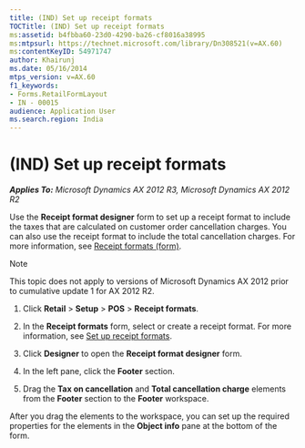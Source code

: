 ```yaml
---
title: (IND) Set up receipt formats
TOCTitle: (IND) Set up receipt formats
ms:assetid: b4fbba60-23d0-4290-ba26-cf8016a38995
ms:mtpsurl: https://technet.microsoft.com/library/Dn308521(v=AX.60)
ms:contentKeyID: 54971747
author: Khairunj
ms.date: 05/16/2014
mtps_version: v=AX.60
f1_keywords:
- Forms.RetailFormLayout
- IN - 00015
audience: Application User
ms.search.region: India
---
```


# (IND) Set up receipt formats 


_**Applies To:** Microsoft Dynamics AX 2012 R3, Microsoft Dynamics AX 2012 R2_

Use the **Receipt format designer** form to set up a receipt format to include the taxes that are calculated on customer order cancellation charges. You can also use the receipt format to include the total cancellation charges. For more information, see [Receipt formats (form)](https://technet.microsoft.com/library/hh597228\(v=ax.60\)).


> [!NOTE]
> <P>This topic does not apply to versions of Microsoft Dynamics AX 2012 prior to cumulative update 1 for AX 2012 R2.</P>



1.  Click **Retail** \> **Setup** \> **POS** \> **Receipt formats**.

2.  In the **Receipt formats** form, select or create a receipt format. For more information, see [Set up receipt formats](set-up-receipt-formats.md).

3.  Click **Designer** to open the **Receipt format designer** form.

4.  In the left pane, click the **Footer** section.

5.  Drag the **Tax on cancellation** and **Total cancellation charge** elements from the **Footer** section to the **Footer** workspace.

After you drag the elements to the workspace, you can set up the required properties for the elements in the **Object info** pane at the bottom of the form.

  


